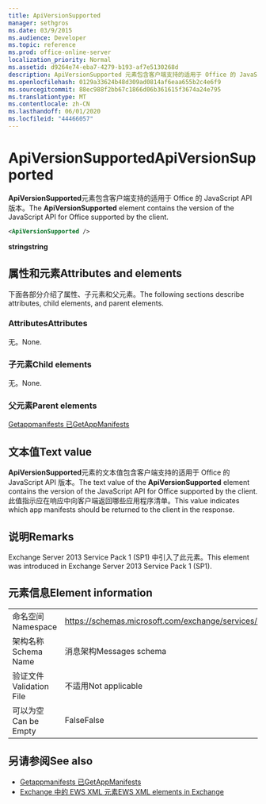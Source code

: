 ```yaml
---
title: ApiVersionSupported
manager: sethgros
ms.date: 03/9/2015
ms.audience: Developer
ms.topic: reference
ms.prod: office-online-server
localization_priority: Normal
ms.assetid: d9264e74-eba7-4279-b193-af7e5130268d
description: ApiVersionSupported 元素包含客户端支持的适用于 Office 的 JavaScript API 版本。
ms.openlocfilehash: 0129a33624b48d309ad0814af6eaa655b2c4e6f9
ms.sourcegitcommit: 88ec988f2bb67c1866d06b361615f3674a24e795
ms.translationtype: MT
ms.contentlocale: zh-CN
ms.lasthandoff: 06/01/2020
ms.locfileid: "44466057"
---
```

# <a name="apiversionsupported"></a><span data-ttu-id="db458-103">ApiVersionSupported</span><span class="sxs-lookup"><span data-stu-id="db458-103">ApiVersionSupported</span></span>

<span data-ttu-id="db458-104">**ApiVersionSupported**元素包含客户端支持的适用于 Office 的 JavaScript API 版本。</span><span class="sxs-lookup"><span data-stu-id="db458-104">The **ApiVersionSupported** element contains the version of the JavaScript API for Office supported by the client.</span></span> 
  
```XML
<ApiVersionSupported />
```

 <span data-ttu-id="db458-105">**string**</span><span class="sxs-lookup"><span data-stu-id="db458-105">**string**</span></span>
## <a name="attributes-and-elements"></a><span data-ttu-id="db458-106">属性和元素</span><span class="sxs-lookup"><span data-stu-id="db458-106">Attributes and elements</span></span>

<span data-ttu-id="db458-107">下面各部分介绍了属性、子元素和父元素。</span><span class="sxs-lookup"><span data-stu-id="db458-107">The following sections describe attributes, child elements, and parent elements.</span></span>
  
### <a name="attributes"></a><span data-ttu-id="db458-108">Attributes</span><span class="sxs-lookup"><span data-stu-id="db458-108">Attributes</span></span>

<span data-ttu-id="db458-109">无。</span><span class="sxs-lookup"><span data-stu-id="db458-109">None.</span></span>
  
### <a name="child-elements"></a><span data-ttu-id="db458-110">子元素</span><span class="sxs-lookup"><span data-stu-id="db458-110">Child elements</span></span>

<span data-ttu-id="db458-111">无。</span><span class="sxs-lookup"><span data-stu-id="db458-111">None.</span></span>
  
### <a name="parent-elements"></a><span data-ttu-id="db458-112">父元素</span><span class="sxs-lookup"><span data-stu-id="db458-112">Parent elements</span></span>

[<span data-ttu-id="db458-113">Getappmanifests 已</span><span class="sxs-lookup"><span data-stu-id="db458-113">GetAppManifests</span></span>](getappmanifests.md)
  
## <a name="text-value"></a><span data-ttu-id="db458-114">文本值</span><span class="sxs-lookup"><span data-stu-id="db458-114">Text value</span></span>

<span data-ttu-id="db458-115">**ApiVersionSupported**元素的文本值包含客户端支持的适用于 Office 的 JavaScript API 版本。</span><span class="sxs-lookup"><span data-stu-id="db458-115">The text value of the **ApiVersionSupported** element contains the version of the JavaScript API for Office supported by the client.</span></span> <span data-ttu-id="db458-116">此值指示应在响应中向客户端返回哪些应用程序清单。</span><span class="sxs-lookup"><span data-stu-id="db458-116">This value indicates which app manifests should be returned to the client in the response.</span></span> 
  
## <a name="remarks"></a><span data-ttu-id="db458-117">说明</span><span class="sxs-lookup"><span data-stu-id="db458-117">Remarks</span></span>

<span data-ttu-id="db458-118">Exchange Server 2013 Service Pack 1 (SP1) 中引入了此元素。</span><span class="sxs-lookup"><span data-stu-id="db458-118">This element was introduced in Exchange Server 2013 Service Pack 1 (SP1).</span></span>
  
## <a name="element-information"></a><span data-ttu-id="db458-119">元素信息</span><span class="sxs-lookup"><span data-stu-id="db458-119">Element information</span></span>

|||
|:-----|:-----|
|<span data-ttu-id="db458-120">命名空间</span><span class="sxs-lookup"><span data-stu-id="db458-120">Namespace</span></span>  <br/> | https://schemas.microsoft.com/exchange/services/2006/messages  <br/> |
|<span data-ttu-id="db458-121">架构名称</span><span class="sxs-lookup"><span data-stu-id="db458-121">Schema Name</span></span>  <br/> |<span data-ttu-id="db458-122">消息架构</span><span class="sxs-lookup"><span data-stu-id="db458-122">Messages schema</span></span>  <br/> |
|<span data-ttu-id="db458-123">验证文件</span><span class="sxs-lookup"><span data-stu-id="db458-123">Validation File</span></span>  <br/> |<span data-ttu-id="db458-124">不适用</span><span class="sxs-lookup"><span data-stu-id="db458-124">Not applicable</span></span>  <br/> |
|<span data-ttu-id="db458-125">可以为空</span><span class="sxs-lookup"><span data-stu-id="db458-125">Can be Empty</span></span>  <br/> |<span data-ttu-id="db458-126">False</span><span class="sxs-lookup"><span data-stu-id="db458-126">False</span></span>  <br/> |
   
## <a name="see-also"></a><span data-ttu-id="db458-127">另请参阅</span><span class="sxs-lookup"><span data-stu-id="db458-127">See also</span></span>

- [<span data-ttu-id="db458-128">Getappmanifests 已</span><span class="sxs-lookup"><span data-stu-id="db458-128">GetAppManifests</span></span>](getappmanifests.md)
- [<span data-ttu-id="db458-129">Exchange 中的 EWS XML 元素</span><span class="sxs-lookup"><span data-stu-id="db458-129">EWS XML elements in Exchange</span></span>](ews-xml-elements-in-exchange.md)

